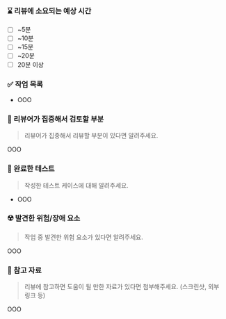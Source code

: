 ### ⌛ 리뷰에 소요되는 예상 시간
- [ ] ~5분
- [ ] ~10분
- [ ] ~15분
- [ ] ~20분
- [ ] 20분 이상

### ✅ 작업 목록
- OOO


### 🤔 리뷰어가 집중해서 검토할 부분
> 리뷰어가 집중해서 리뷰할 부분이 있다면 알려주세요.

OOO

### 🎯 완료한 테스트
> 작성한 테스트 케이스에 대해 알려주세요. 

- OOO

### ☢️ 발견한 위험/장애 요소
> 작업 중 발견한 위험 요소가 있다면 알려주세요.

OOO

### 🔗 참고 자료
> 리뷰에 참고하면 도움이 될 만한 자료가 있다면 첨부해주세요. (스크린샷, 외부 링크 등)

OOO
